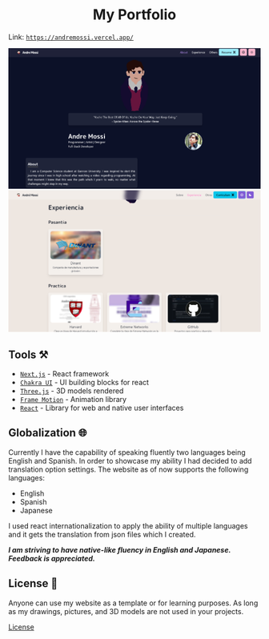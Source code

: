 <h1 align="center">My Portfolio</h1>

Link: [`https://andremossi.vercel.app/`](https://andremossi.vercel.app/)

<img src="doc/WebPic_1.png" />
<img src="doc/WebPic_2.png" />

<h2>Tools ⚒️</h2>

- [`Next.js`](https://nextjs.org/) - React framework
- [`Chakra UI`](https://chakra-ui.com/) - UI building blocks for react
- [`Three.js`](https://threejs.org/) - 3D models rendered
- [`Frame Motion`](https://www.framer.com/motion/) - Animation library
- [`React`](https://react.dev/) - Library for web and native user interfaces

<h2>Globalization 🌐</h2>

Currently I have the capability of speaking fluently two languages being English and Spanish.
In order to showcase my ability I had decided to add translation option settings.
The website as of now supports the following languages:

- English
- Spanish
- Japanese

I used react internationalization to apply the ability of multiple languages and it gets the translation from json files which I created.

__*I am striving to have native-like fluency in English and Japanese. Feedback is appreciated.*__

<h2>License 🪪</h2>

Anyone can use my website as a template or for learning purposes. As long
as my drawings, pictures, and 3D models are not used in your projects.

[License](https://github.com/AndreM222/AndreMossi-Portfolio/blob/master/License)
